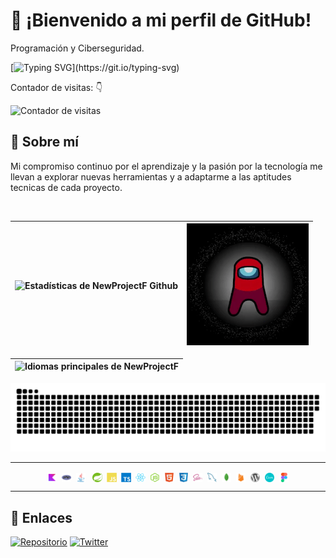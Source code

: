 <!-- Introducción a mi Github -->
<!-- ----------------------------------------------------------------------------------------------------------- -->

# 👋 ¡Bienvenido a mi perfil de GitHub!

Programación y Ciberseguridad.

[![Typing SVG](https://readme-typing-svg.demolab.com?font=Fira+Code&size=14&color=14FF00&center=&vCenter=&multiline=true&width=800&lines=Primero+aprende+inform%C3%A1tica+y+toda+la+teor%C3%ADa.+Despu%C3%A9s+desarrolla+un+estilo+de+programaci%C3%B3n.;Entonces%2C+olv%C3%ADdalo+todo+y+hackea.)](https://git.io/typing-svg)

<div>
  <p>Contador de visitas: 👇</p>  
  <img alt="Contador de visitas" src="https://profile-counter.glitch.me/newprojectf/count.svg"/>
</div>

## 🤖 Sobre mí

Mi compromiso continuo por el aprendizaje y la pasión por la tecnología me llevan a explorar nuevas herramientas y a adaptarme a las aptitudes tecnicas de cada proyecto.

</br>

<!-- FIN Introducción a mi Github -->
<!-- Estadísticas de GitHub -->
<!-- ----------------------------------------------------------------------------------------------------------- -->

<div align="center">
  
| ![Estadísticas de NewProjectF Github](https://github-readme-stats.vercel.app/api?username=NewProjectF&show_icons=true&theme=radical&card_width=495em&locale=es) | ![AmongUs Bailando](https://github.com/NewProjectF/NewProjectF/blob/main/Resources/AmongUs_dancing.gif) |
|-|-|
  
| ![Idiomas principales de NewProjectF](https://github-readme-stats.vercel.app/api/top-langs/?username=NewProjectF&layout=compact&theme=radical&card_width=667em&locale=es) |
|-|
  
</div>

<!-- FIN Estadísticas de GitHub -->
<!-- Animación Serpiente -->
<!-- ----------------------------------------------------------------------------------------------------------- -->

<div align="center">
  <picture>
    <source media="(prefers-color-scheme: dark)" srcset="https://raw.githubusercontent.com/NewProjectF/NewProjectF/output/github-contribution-grid-snake-dark.svg">
    <source media="(prefers-color-scheme: light)" srcset="https://raw.githubusercontent.com/NewProjectF/NewProjectF/output/github-contribution-grid-snake.svg">
    <img alt="github contribution grid snake animation" width="775em" src="https://raw.githubusercontent.com/NewProjectF/NewProjectF/output/github-contribution-grid-snake.svg">
  </picture>
</div>

<!-- FIN Animación Serpiente -->
<!-- Lenguajes de programación utilizados -->
<!-- ----------------------------------------------------------------------------------------------------------- -->

* * *

<div align="center">
  <img align="center" alt="Kotlin" height="2%" width="3%" src="https://raw.githubusercontent.com/devicons/devicon/master/icons/kotlin/kotlin-original.svg">&nbsp;
  <img align="center" alt="Php" height="2%" width="3%" src="https://raw.githubusercontent.com/devicons/devicon/master/icons/php/php-original.svg">&nbsp;
  <img align="center" alt="Java" height="2%" width="3%" src="https://raw.githubusercontent.com/devicons/devicon/master/icons/java/java-original.svg">&nbsp;&nbsp;
  <img align="center" alt="Spring" height="2%" width="3%" src="https://raw.githubusercontent.com/devicons/devicon/master/icons/spring/spring-original.svg">&nbsp;
  <img align="center" alt="Js" height="2%" width="3%" src="https://raw.githubusercontent.com/devicons/devicon/master/icons/javascript/javascript-plain.svg">&nbsp;
  <img align="center" alt="Ts" height="2%" width="3%" src="https://raw.githubusercontent.com/devicons/devicon/master/icons/typescript/typescript-plain.svg">&nbsp;
  <img align="center" alt="React" height="2%" width="3%" src="https://raw.githubusercontent.com/devicons/devicon/master/icons/react/react-original.svg">&nbsp;
  <img align="center" alt="Nodejs" height="2%" width="3%" src="https://raw.githubusercontent.com/devicons/devicon/master/icons/nodejs/nodejs-original.svg">&nbsp;
  <img align="center" alt="HTML" height="2%" width="3%" src="https://raw.githubusercontent.com/devicons/devicon/master/icons/html5/html5-original.svg">&nbsp;
  <img align="center" alt="CSS" height="2%" width="3%" src="https://raw.githubusercontent.com/devicons/devicon/master/icons/css3/css3-original.svg">&nbsp;
  <img align="center" alt="Sass" height="2%" width="3%" src="https://raw.githubusercontent.com/devicons/devicon/master/icons/sass/sass-original.svg">&nbsp;
  <img align="center" alt="MySQL" height="2%" width="3%" src="https://raw.githubusercontent.com/devicons/devicon/master/icons/mysql/mysql-original.svg">&nbsp;
  <img align="center" alt="MongoDB" height="2%" width="3%" src="https://raw.githubusercontent.com/devicons/devicon/master/icons/mongodb/mongodb-original.svg">&nbsp;
  <img align="center" alt="Firebase" height="2%" width="3%" src="https://raw.githubusercontent.com/devicons/devicon/master/icons/firebase/firebase-plain.svg">&nbsp;
  <img align="center" alt="Wordpress" height="2%" width="3%" src="https://raw.githubusercontent.com/devicons/devicon/master/icons/wordpress/wordpress-plain.svg">&nbsp;
  <img align="center" alt="Canva" height="2%" width="3%" src="https://raw.githubusercontent.com/devicons/devicon/master/icons/canva/canva-original.svg">&nbsp;
  <img align="center" alt="Figma" height="2%" width="3%" src="https://raw.githubusercontent.com/devicons/devicon/master/icons/figma/figma-original.svg">
</div>

* * *

<!-- FIN Lenguajes de programación utilizados -->
<!-- Enlaces -->
<!-- ----------------------------------------------------------------------------------------------------------- -->

## 🚀 Enlaces

[![Repositorio](https://img.shields.io/badge/my_portfolio-000?style=for-the-badge&logo=ko-fi&logoColor=white)](https://NewProjectF.github.io/Portfolio/ )
[![Twitter](https://img.shields.io/badge/twitter-1DA1F2?style=for-the-badge&logo=twitter&logoColor=white)](https://twitter.com/NewProjectF)
<!-- [![Linkedin](https://img.shields.io/badge/linkedin-0A66C2?style=for-the-badge&logo=linkedin&logoColor=white)]() -->

